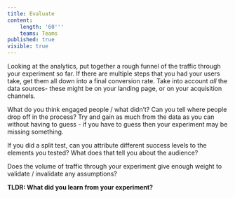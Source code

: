 ```yaml
---
title: Evaluate
content:
    length: '60'''
    teams: Teams
published: true
visible: true
---
```


Looking at the analytics, put together a rough funnel of the traffic through your experiment so far. If there are multiple steps that you had your users take, get them all down into a final conversion rate. Take into account _all_ the data sources- these might be on your landing page, or on your acquisition channels.

What do you think engaged people / what didn’t? Can you tell where people drop off in the process? Try and gain as much from the data as you can without having to guess - if you have to guess then your experiment may be missing something.

If you did a split test, can you attribute different success levels to the elements you tested? What does that tell you about the audience?

Does the volume of traffic through your experiment give enough weight to validate / invalidate any assumptions?

**TLDR: What did you learn from your experiment?**